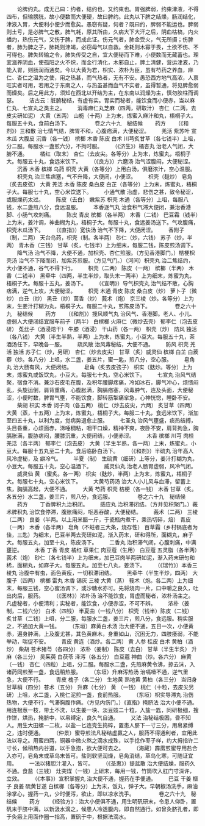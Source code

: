 <!-- { "loadSidebar": true } -->
　　论脾约丸。成无己曰：约者，结约也，又约束也。胃强脾弱，约束津液，不得四布，但输膀胱，故小便数而大便硬，故曰脾约。此丸以下脾之结燥，肠润结化，津液入胃，大便利小便少而愈矣。愚窃有疑，何者？既曰约，脾弱不能运也。脾弱则土亏，是必脾气之散，脾气耗，原其所由，久病大下大汗之后，阴血枯槁，内火蟠灼，热伤元气，又伤于脾，而成此证。伤元气者，肺金受火，气无所摄；伤脾者，肺为脾之子，肺耗则津竭，必窃母气以自救。金耗则木寡于畏，土欲不伤、不可得也。脾失转输之令，肺失传受之自，宜大便秘而下难，小便数而无藏蓄也。理宜滋养阴血，使孤阳之火不炽，而金行清化，木邪自止，脾土清健，营运津液，乃能入胃，则肠润而通矣。今以大黄为君，枳实、浓朴为臣，虽有芍药之养血，麻仁、杏仁之温为之使，用之热甚，而气热者，无有不安。愚恐西方地气高浓，人禀旺实者可用，若用之于东南之人，与热虽甚而血气不实者，虽得暂通，将见脾愈弱而燥矣。后之用此方，须知在西北以开结为主，在东南以润燥为主，慎勿胶柱而调瑟。
　　洁古云：脏腑秘结，有虚有实。胃实而秘者，能饮食而小便赤，当以麻仁丸、七宣丸之类主之。
　　消毒麻仁丸芝麻（四两，研取汁） 杏仁（二两，去皮尖研如泥） 大黄（五两） 山栀（十两）上为末，炼蜜入麻汁和丸，梧桐子大。每服五十丸，食前白汤下。
　　
　　卷之六十九　秘结候
　　药方
　　（《和剂》）三和散 治七情气结，脾胃不和，心腹痞满，大便秘涩。
　　羌活 紫苏叶 宣木瓜 大腹皮 沉香（各一钱） 槟榔 木香 陈皮 白术 川芎炙甘草（各七钱半）上咀，分二服。每服水一盏煎六分，不拘时服。
　　（《济生》）橘杏丸 治老人气闭，大腑不通。
　　橘红（取末） 杏仁（去皮尖。各等分）上为末，炼蜜丸，梧桐子大。每服五十丸，食远米饮下。
　　（《良方》）六磨汤 治气涩腹闷，大便秘涩。
　　沉香 木香 槟榔 乌药 枳壳 大黄（各等分）上用白汤，俱磨浓汁，空心温服。
　　枳壳丸 治三焦痞塞，气不升降，大便闭，小便涩。
　　枳壳（麸炒） 皂角（炙去皮弦） 大黄 羌活 木香 陈皮 桑白皮 白芷（各等分）上为末，炼蜜丸，梧桐子大。每服七十丸，空心米饮送下。
　　小通气散 治虚，悲伤之甚，致令秘涩，或服燥药太过。
　　陈皮（去白） 嫩紫苏 枳壳 木通（各等分）上咀，每服八钱，水二盏煎八分，食远温服。
　　本香逐气丸 治食积气滞大便闭，兼治香港脚、小肠气攻刺痛。
　　陈皮 青皮 槟榔（各半两） 木香（二钱） 巴豆霜（钱半）上为末，姜汁调，神曲糊为丸，梧桐子大。每服十丸，食远姜汤送下。气攻腹痛，枳壳木瓜汤下。
　　（《直指》）宽快汤 治气不下降，大便闭涩。
　　香附子（制，二两） 天台乌药，枳壳（制。各半两） 砂仁（炒，六钱） 苏子（炒，半两） 青木香（三钱） 甘草（炙，七钱半）上为细末，每服二钱，陈皮煎汤调下。
　　降气汤 治气不降，大便不通，加枳壳、杏仁煎服。（方见香港脚门。）桔梗枳壳汤 治气不下降而闭，加紫苏煎服。（方见气门。）（河间）枳壳丸 治二焦结约，大小便不通，谷气不得下行。
　　枳壳（二两） 陈皮（一两） 槟榔（半两） 木香（二钱半） 黑牵牛（四两，半生半炒，取头末一两半）上为细末，炼蜜为丸，梧桐子大。每服十五丸，姜汤下。
　　（《宣明》）导气枳壳丸 治气结不散，心胸痞满，逆气上攻，大便秘涩。
　　枳壳 木通 青皮 陈皮 桑白皮（炒） 萝卜子（微炒） 白丑（炒） 黑丑（炒）茴香（炒） 莪术（炮） 京三棱（炒。各等分）上为末，生姜汁打糊为丸，梧桐子大。每服二十丸，煎陈皮汤下。
　　
　　卷之六十九　秘结候
　　药方
　　（《和剂》）搜风顺气丸 治风气、香港脚。老人、小儿、虚弱人大便闭结宜服车前子（两半） 白槟榔 火麻仁（微炒去壳） 郁李仁（泡去皮研） 菟丝子（酒浸焙干） 牛膝（酒浸） 干山药（各一两） 枳壳（炒） 防风 独活（各八钱） 大黄（半生半熟，半两）上为末，炼蜜丸，小豆大。每服五十丸，茶酒汤任下，早晚各一服。
　　疏风散 治风毒秘结，大便不通。
　　防风 枳壳 羌活 独活 苏子仁（炒，另研） 杏仁（炒去皮尖） 甘草（炙）威灵仙 槟榔 白芷 白蒺藜（炒。各八分）上咀，水二盏，姜五片，蜜一匙，煎八分，空心服。
　　皂角丸 治大肠有风，大便闭结。
　　皂角（炙去皮弦子） 枳实（麸炒。等分）上为末，炼蜜丸或饭饮丸，小豆大。每服七十丸，空心米饮下。
　　七宣丸 治风气结聚，宿食不消。兼沙石皮毛在腹，及积年腰脚疼痛，冷如冰石，脚气冲心，烦愦闷乱，头旋运倒，肩背重痛，心腹胀满，胸膈痞塞，风毒肿气，连及头面，大便秘涩，小便时数，脾胃气壅，不能饮食，脚转筋掣痛挛急，心神恍惚，睡卧不安。
　　柴胡 枳实 木香 诃子肉（各五两） 桃仁（炒去皮尖，六两） 炙甘草（四两） 大黄（蒸，十五两）上为末，炼蜜丸，梧桐子大。每服二十丸，食远米饮下，渐加至四五十丸，以利为度，觉病势退愈止服。
　　七圣丸 治风气壅盛，痰热结搏，头目昏重，心烦面赤，涕唾稠粘，咽干口燥，精神不爽，夜卧不安，肩背拘急，胸膈胀满，腹胁痞闷，腰膝沉重，大便闭结，小便赤涩。
　　木香 槟榔 川芎 肉桂 羌活（各半两） 郁李仁（泡去皮） 大黄（半生半熟，各一两）上末，炼蜜丸，小豆大。每服十五丸至二十丸，食后临卧白汤下。
　　（《和剂》）半硫丸 治年高人风冷虚秘，及 癖冷气。
　　半夏（制） 生硫黄（细研）上等分，姜汁打糊为丸，小豆大。每服五十丸，空心温酒下。
　　威灵仙丸 治老人肠胃虚弱，风冷气闭。
　　威灵仙 黄 （蜜炙。各一两） 枳实（麸炒，半两）上为末，炼蜜丸，梧桐子大。每服七十丸，空心米饮下。
　　大黄芍药汤 治大人小儿风与血滞，留蓄上焦，胸膈高起，大便不通。
　　大黄 芍药 枳壳 桔梗（各一钱） 木香 甘草（炙。各五分）水二盏，姜三片，煎八分，食远服。
　　
　　卷之六十九　秘结候
　　药方
　　丁香脾积九治积闭。
　　感应丸 治积滞闭结。（方并见积聚门。）莪术脾积丸 治饮食停滞，腹胀痛闷，呕恶吞酸，大便秘结。
　　莪术（二两） 三棱（二两） 良姜（半两。以上用米醋一斤，于瓷瓶内煮干，乘热切碎，焙） 青皮（一两） 木香（各半两） 皂角（不蛀者三大条，烧存性） 百草霜（乡村锅底者为佳，三匙）为细末，巴豆半两去壳研如泥，渐入药末，研和得所，面糊丸，麻子大。每服五丸，加至十丸，陈皮汤下。
　　二香丸 治积滞气闭，心腹刺痛，中满壅逆。
　　木香 丁香 青皮 橘红 草果仁 肉豆蔻（生用） 白豆蔻 五灵脂（各半两）莪术（炮） 砂仁（各七钱半）上为细末，加巴豆肉半两研如泥，渐入药末研匀和稀，面糊丸，如麻子大。每服五丸，加至七八丸，姜汤下。
　　（《瑞竹》）本香三棱丸 治腹中有虫，面色黄瘦，一切积滞闭结。
　　黑牵牛（半生半炒，四两） 大腹子（四两） 槟榔 雷丸 木香 锡灰 三棱 大黄（蒸） 莪术（炮。各二两）上为细末，每服三钱，空心蜜汤调下，或沙糖水亦可。先将烧肉一片，口中嚼之良久，吐出肉后，服药。
　　（《医林》）浓朴汤 治不能饮食，胃虚而秘者，浓朴汤主之。凡虚秘者，小便清利；实秘者，能饮食，小便赤涩，不可不辨。
　　浓朴（姜制，二钱六分） 白术（四钱） 半夏曲（一钱八分） 枳壳（钱半）陈皮（二钱） 炙甘草（二钱）上咀，分二服，每服水二盏，姜三片，煎八分，食远服。稍实服之，不通加大黄一钱。
　　（东垣）麻黄白术汤 治大便不通，五日一次，小便黄赤，遍身肿满，上及腹尤甚，其色黄麻木，身重如山，沉困无力，四肢痿弱，不能举动，喘促不安。
　　青皮 黄连（酒炒。各二两） 黄 人参 桂皮 白术 黄柏（酒炒） 柴胡 苍术猪苓（各四分） 浓朴（姜制） 陈皮（去白） 甘草（半生半炙） 升麻（各三分） 吴茱萸 白茯苓 泽泻（各五分） 白豆蔻 神曲（炒。各六分） 麻黄（一钱） 杏仁（四粒）上咀，分二服。每服水二盏，先煎麻黄令沸，掠去沫，入诸药同煎至一盏，食远稍热服。
　　（东垣）升麻泻热汤 治嗝噎不通，逆气里急，大便不行。
　　青皮 槐子（各二分） 生地黄 熟地黄 黄柏（各三分） 当归身 甘草梢（四分）苍术（五分） 升麻（七分） 黄 （一钱） 桃仁（十粒，去皮尖另研）上咀，水二盏，入桃仁泥煎一盏，食前热服。
　　（东垣）枳实导滞丸 治伤热物，大便不行，气滞胸腹作痛。（方见内伤门。）《直指》掩脐法 治大小便不通。用连根葱一枝，带土不洗，以生姜一块、淡豆豉二十粒，入盐一匙，同研极细，搜作饼，烘热，掩脐中，以帛缚定，良久气自通。
　　又法 治秘结极困，昏不知人。用生大田螺一二枚，以盐一匕连壳生捣碎，置患人脐下一寸三分，用帛紧缚之，违时便通。
　　（仲景）蜜导煎法凡秘结虚羸之人，服药不得通利者，宜用此法以导之。用蜜四两，铜器中微火熬之滴水成珠，以手捻作枣子样，约大拇指许二寸长，候稍热内谷道，以手急抱，欲大便可去之。
　　（海藏）霹雳煎蜜导用盐合入亦可，皂角末或草乌末皆可。盐则软坚润燥，皂角消结，草乌化寒，可随证宜用。
　　一法以猪胆汁灌入，皆可。
　　（《圣惠》）提盆散 治大便结燥，服药久不通。食盐（三钱） 灶突煤（一钱）上研末，每用一钱，竹筒吹入肛门寸深许，立效。
　　（《本事》）宣积掌握丸 治大便不通，握药在手便通。
　　巴豆 干姜 榧子 良姜 硫黄甘遂 白槟榔（各等分）上为末，饭丸，弹子大。早朝椒汤洗手，麻油涂掌心，握药一丸，少时便泻，欲止，即以凉水洗手。
　　
　　卷之六十九　秘结候
　　药方
　　《经验方》：治大小便俱不通，用生明矾研末，令患人仰卧，置矾末于脐中满，以新汲水滴之，候患人冷透腹内，即自然通行。如曾灸脐孔者，即于灸瘢上用面作圈一指高，置矾于中，根据法滴水。
